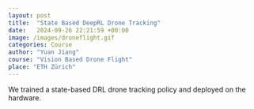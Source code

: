 ```yaml
---
layout: post
title:  "State Based DeepRL Drone Tracking"
date:   2024-09-26 22:21:59 +00:00
image: /images/droneflight.gif
categories: Course
author: "Yuan Jiang"
course: "Vision Based Drone Flight"
place: "ETH Zürich"
---
```

We trained a state-based DRL drone tracking policy and deployed on the hardware.